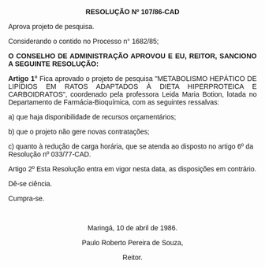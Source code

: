 <BODY>

<FONT FACE="Arial">
<B><P ALIGN="CENTER">RESOLU&Ccedil;&Atilde;O Nº 107/86-CAD</P>
</B></FONT><FONT SIZE=2>
</FONT><FONT FACE="Arial"><P ALIGN="JUSTIFY">Aprova projeto de pesquisa.</P>
<P ALIGN="JUSTIFY"></P>
<P>Considerando o contido no Processo n° 1682/85;</P>

<B><P ALIGN="JUSTIFY">O CONSELHO DE ADMINISTRA&Ccedil;&Atilde;O APROVOU E EU, REITOR, SANCIONO A SEGUINTE RESOLU&Ccedil;&Atilde;O:</P>
</B>
<B><P ALIGN="JUSTIFY">Artigo 1°</B>  Fica aprovado o projeto de pesquisa "METABOLISMO HEP&Aacute;TICO DE LIP&Iacute;DIOS EM RATOS ADAPTADOS &Agrave; DIETA HIPERPROTEICA E CARBOIDRATOS", coordenado pela professora Leida Maria Botion, lotada no Departamento de Farm&aacute;cia-Bioqu&iacute;mica, com as seguintes ressalvas:</P>
<P>a) que haja disponibilidade de recursos or&ccedil;ament&aacute;rios;</P>
<P>b) que o projeto n&atilde;o gere novas contrata&ccedil;&otilde;es;</P>
<P>c) quanto &agrave; redu&ccedil;&atilde;o de carga hor&aacute;ria, que se atenda ao disposto no artigo 6º da Resolu&ccedil;&atilde;o nº 033/77-CAD.</P>
<P>Artigo 2º  Esta Resolu&ccedil;&atilde;o entra em vigor nesta data, as disposi&ccedil;&otilde;es em contr&aacute;rio.</P>
<P>D&ecirc;-se ci&ecirc;ncia.</P>
<P>Cumpra-se.</P>
<P ALIGN="CENTER"></P>
<P ALIGN="CENTER">&nbsp;</P>
<P ALIGN="CENTER">Maring&aacute;, 10 de abril de 1986.</P>
<P ALIGN="CENTER"></P>
<P ALIGN="CENTER">Paulo Roberto Pereira de Souza,</P>
<P ALIGN="CENTER">Reitor.</P></FONT></BODY>
